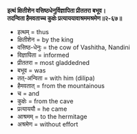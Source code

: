 **इत्थं क्षितीशेन वसिष्ठधेनुर्विज्ञापिता प्रीततरा बभूव।**  
**तदन्विता हैमवताच्च कुक्षेः प्रत्याययावाश्रममश्रमेण॥२-६७॥**

*   इत्थम् = thus
*   क्षितीशेन = by the king
*   वसिष्ठ-धेनुः = the cow of Vashitha, Nandini
*   विज्ञापिता = informed
*   प्रीततरा = most gladdedned
*   बभूव = was
*   तत्-अन्विता = with him (dilipa)
*   हैमवतात् = from the mountainous 
*   च = and 
*   कुक्षेः = from the cave
*   प्रत्याययौ = he came
*   आश्रमम् = to the hermitage
*   अश्रमेण = without effort